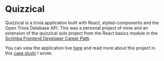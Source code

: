 # Quizzical

Quizzical is a trivia application built with React, styled-components and the Open Trivia Database API. This was a personal project of mine and an extension of the quizzical solo project from the React basics module in the [Scrimba Frontend Developer Career Path](https://scrimba.com/learn/frontend).

You can view the application live [here](https://benchong.dev/projects/quizzical/) and read more about this project in this [case study](https://benchong.dev/projects/quizzical/) I wrote.
